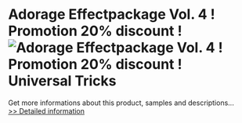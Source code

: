 # Adorage Effectpackage Vol. 4 ! Promotion 20% discount !<br />![Adorage Effectpackage Vol. 4 ! Promotion 20% discount !](https://mycommerce.akamaized.net/api/pimages/P300056649/BIG/300056649.JPG)<br />Universal Tricks
 Get more informations about this product, samples and descriptions...<br />[>> Detailed information](https://secure.element5.com/esales/product.html?productid=300056649&affiliateid=200057808)